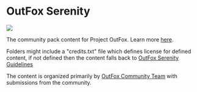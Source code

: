# OutFox Serenity

![](https://projectmoon.dance/themes/moondance/assets/images/serenity-front-logo.png)

The community pack content for Project OutFox. Learn more [here](https://projectmoon.dance/outfox-serenity).

Folders might include a "credits.txt" file which defines license for defined content, if not defined then the content falls back to [OutFox Serenity Guidelines](https://projectmoon.dance/serenity-guidelines)

The content is organized primarily by [OutFox Community Team](https://outfox.wiki/user-guide/meta/about/#project-outfox-teams) with submissions from the community.
